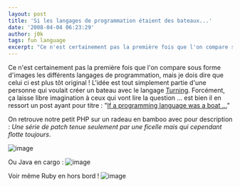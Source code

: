 ```yaml
---
layout: post
title: 'Si les langages de programmation étaient des bateaux...'
date: '2008-04-04 06:23:29'
author: j0k
tags: fun language
excerpt: "Ce n'est certainement pas la première fois que l'on compare sous forme d'images les différents langages de programmation, mais je dois dire que celui ci est plus tôt original !     \nL'idée est tout simplement partie d'une personne qui voulait créer un bateau avec le langage …"
---
```


Ce n'est certainement pas la première fois que l'on compare sous forme d'images les différents langages de programmation, mais je dois dire que celui ci est plus tôt original !
L'idée est tout simplement partie d'une personne qui voulait créer un bateau avec le langage [Turning](http://compsci.ca/blog/download-turing-411/).    Forcément, ça laisse libre imagination à ceux qui vont lire la question ... est bien il en ressort un post ayant pour titre : "[If a programming language was a boat ...](http://compsci.ca/blog/if-a-programming-language-was-a-boat/)"

On retrouve notre petit PHP sur un radeau en bamboo avec pour description : *Une série de patch tenue seulement par une ficelle mais qui cependant flotte toujours*.

 ![image](https://farm1.static.flickr.com/167/388303912_89673ca494.jpg)

Ou Java en cargo :
![image](https://farm1.static.flickr.com/55/173365756_9e477aaac9_m.jpg)

Voir même Ruby en hors bord !
![image](https://farm3.static.flickr.com/2063/2369991365_5501e4cce6_m.jpg)
